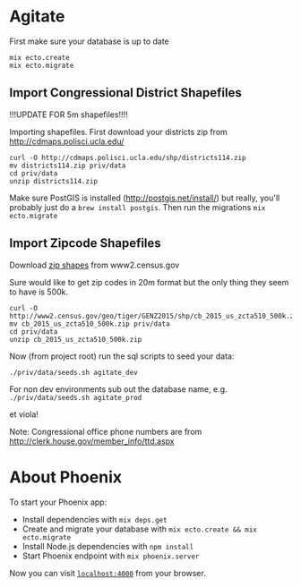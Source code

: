 # Agitate

First make sure your database is up to date

```
mix ecto.create
mix ecto.migrate
```

## Import Congressional District Shapefiles 

!!!UPDATE FOR 5m shapefiles!!!!

Importing shapefiles. First download your districts zip from http://cdmaps.polisci.ucla.edu/

```
curl -O http://cdmaps.polisci.ucla.edu/shp/districts114.zip
mv districts114.zip priv/data
cd priv/data
unzip districts114.zip
```

Make sure PostGIS is installed (http://postgis.net/install/) but
really, you'll probably just do a `brew install postgis`. Then run the migrations `mix ecto.migrate`

## Import Zipcode Shapefiles

Download [zip shapes](http://www2.census.gov/geo/tiger/GENZ2015/shp/cb_2015_us_zcta510_500k.zip) from www2.census.gov

Sure would like to get zip codes in 20m format but the only thing they seem to have is 500k.

```
curl -O http://www2.census.gov/geo/tiger/GENZ2015/shp/cb_2015_us_zcta510_500k.zip
mv cb_2015_us_zcta510_500k.zip priv/data
cd priv/data
unzip cb_2015_us_zcta510_500k.zip
```

Now (from project root) run the sql scripts to seed your data:

```
./priv/data/seeds.sh agitate_dev
```

For non dev environments sub out the database name, e.g. `./priv/data/seeds.sh agitate_prod`

et viola!

Note: Congressional office phone numbers are from http://clerk.house.gov/member_info/ttd.aspx


# About Phoenix
To start your Phoenix app:

  * Install dependencies with `mix deps.get`
  * Create and migrate your database with `mix ecto.create && mix ecto.migrate`
  * Install Node.js dependencies with `npm install`
  * Start Phoenix endpoint with `mix phoenix.server`

Now you can visit [`localhost:4000`](http://localhost:4000) from your browser.


